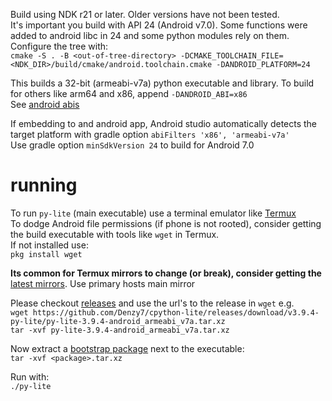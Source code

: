 Build using NDK r21 or later. Older versions have not been tested.  
It's important you build with API 24 (Android v7.0). Some functions were added to android libc in 24 and some python modules rely on them.  
Configure the tree with:  
`cmake -S . -B <out-of-tree-directory> -DCMAKE_TOOLCHAIN_FILE=<NDK_DIR>/build/cmake/android.toolchain.cmake -DANDROID_PLATFORM=24`  

This builds a 32-bit (armeabi-v7a) python executable and library. To build for others like arm64 and x86, append `-DANDROID_ABI=x86`  
See [android abis](https://developer.android.com/ndk/guides/cmake#android_abi)

If embedding to and android app, Android studio automatically detects the target platform with gradle option `abiFilters 'x86', 'armeabi-v7a'`  
Use gradle option `minSdkVersion 24` to build for Android 7.0


# running

To run `py-lite` (main executable) use a terminal emulator like [Termux](https://play.google.com/store/apps/details?id=com.termux)  
To dodge Android file permissions (if phone is not rooted), consider getting the build executable with tools like `wget` in Termux.  
If not installed use:  
`pkg install wget`  

**Its common for Termux mirrors to change (or break), consider getting the** [latest mirrors](https://github.com/termux/termux-packages/wiki/Mirrors). Use primary hosts main mirror

Please checkout [releases](../../../../releases) and use the url's to the release in `wget` e.g.  
`wget https://github.com/Denzy7/cpython-lite/releases/download/v3.9.4-py-lite/py-lite-3.9.4-android_armeabi_v7a.tar.xz`  
`tar -xvf py-lite-3.9.4-android_armeabi_v7a.tar.xz`


Now extract a [bootstrap package](../../bootstraping) next to the executable:  
`tar -xvf <package>.tar.xz`

Run with:  
`./py-lite`

